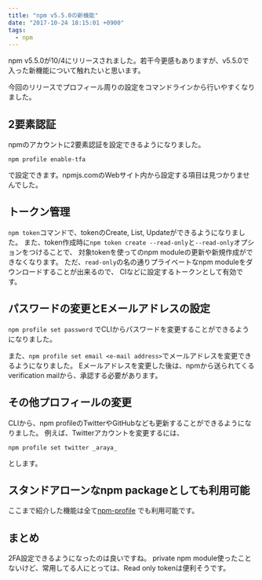 ```yaml
---
title: "npm v5.5.0の新機能"
date: "2017-10-24 18:15:01 +0900"
tags:
  - npm
---
```


npm v5.5.0が10/4にリリースされました。若干今更感もありますが、v5.5.0で入った新機能について触れたいと思います。

今回のリリースでプロフィール周りの設定をコマンドラインから行いやすくなりました。　

## 2要素認証
npmのアカウントに2要素認証を設定できるようになりました。
```
npm profile enable-tfa
```
で設定できます。npmjs.comのWebサイト内から設定する項目は見つかりませんでした。

## トークン管理
`npm token`コマンドで、tokenのCreate, List, Updateができるようになりました。
また、token作成時に`npm token create --read-only`と`--read-only`オプションをつけることで、
対象tokenを使ってのnpm moduleの更新や新規作成ができなくなります。
ただ、`read-only`の名の通りプライベートなnpm moduleをダウンロードすることが出来るので、
CIなどに設定するトークンとして有効です。

## パスワードの変更とEメールアドレスの設定
`npm profile set password` でCLIからパスワードを変更することができるようになりました。

また、`npm profile set email <e-mail address>`でメールアドレスを変更できるようになりました。
Eメールアドレスを変更した後は、npmから送られてくるverification mailから、承認する必要があります。

## その他プロフィールの変更
CLIから、npm profileのTwitterやGitHubなども更新することができるようになりました。
例えば、Twitterアカウントを変更するには、
```
npm profile set twitter _araya_
```
とします。

## スタンドアローンなnpm packageとしても利用可能
ここまで紹介した機能は全て[npm-profile](https://www.npmjs.com/package/npm-profile)
でも利用可能です。

## まとめ
2FA設定できるようになったのは良いですね。
private npm module使ったことないけど、常用してる人にとっては、Read only tokenは便利そうです。
